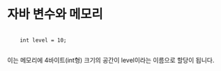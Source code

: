 # 자바 변수와 메모리

<pre>
  <code>
    int level = 10;
  </code>
</pre>

이는 메모리에 4바이트(int형) 크기의 공간이 level이라는 이름으로 할당이 됩니다.
